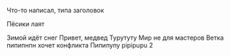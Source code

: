 Что-то написал, типа заголовок

Пёсики лаят

Зимой идёт снег
Привет, медвед
Турутуту
Мир не для мастеров
Ветка пипипнпн хочет конфликта
Пипипупу
pipipupu 2